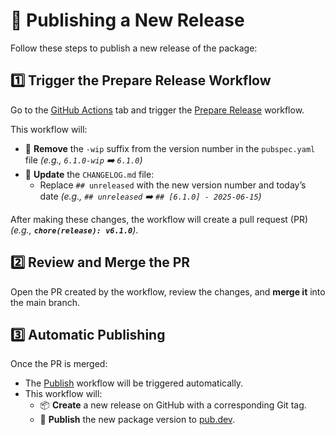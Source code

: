 # 🚀 Publishing a New Release

Follow these steps to publish a new release of the package:

## 1️⃣ Trigger the **Prepare Release** Workflow

Go to the [GitHub Actions] tab and trigger the [Prepare Release] workflow.

This workflow will:

- 🔄 **Remove** the `-wip` suffix from the version number in the `pubspec.yaml`
  file _(e.g., `6.1.0-wip` ➡️ `6.1.0`)_
- 📝 **Update** the `CHANGELOG.md` file:
  - Replace `## unreleased` with the new version number and today’s date
    _(e.g., `## unreleased` ➡️ `## [6.1.0] - 2025-06-15`)_

After making these changes, the workflow will create a pull request (PR)
_(e.g., **`chore(release): v6.1.0`**)_.

## 2️⃣ Review and Merge the PR

Open the PR created by the workflow, review the changes, and **merge it** into
the main branch.

## 3️⃣ Automatic Publishing

Once the PR is merged:

- The [Publish] workflow will be triggered automatically.
- This workflow will:
  - 📦 **Create** a new release on GitHub with a corresponding Git tag.
  - 🚀 **Publish** the new package version to [pub.dev].

[GitHub Actions]: https://github.com/halildurmus/win32_registry/actions
[Prepare Release]: https://github.com/halildurmus/win32_registry/blob/main/.github/workflows/prepare_release.yml
[Publish]: https://github.com/halildurmus/win32_registry/blob/main/.github/workflows/publish.yml
[pub.dev]: https://pub.dev
